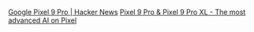 
[Google Pixel 9 Pro | Hacker News](https://news.ycombinator.com/item?id=41237275)
[Pixel 9 Pro & Pixel 9 Pro XL - The most advanced AI on Pixel](https://store.google.com/us/product/pixel_9_pro?hl=en-US)
